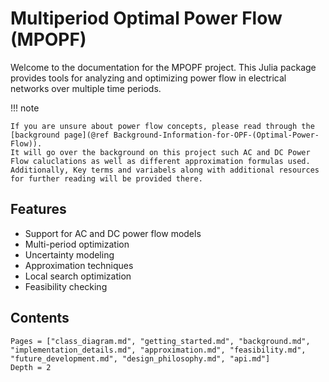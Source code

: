 # Multiperiod Optimal Power Flow (MPOPF)

Welcome to the documentation for the MPOPF project. This Julia package provides tools for analyzing and optimizing power flow in electrical networks over multiple time periods.

!!! note

    If you are unsure about power flow concepts, please read through the [background page](@ref Background-Information-for-OPF-(Optimal-Power-Flow)).
    It will go over the background on this project such AC and DC Power Flow caluclations as well as different approximation formulas used.
    Additionally, Key terms and variabels along with additional resources for further reading will be provided there.

## Features

- Support for AC and DC power flow models
- Multi-period optimization
- Uncertainty modeling
- Approximation techniques
- Local search optimization
- Feasibility checking

## Contents

```@contents
Pages = ["class_diagram.md", "getting_started.md", "background.md", "implementation_details.md", "approximation.md", "feasibility.md", "future_development.md", "design_philosophy.md", "api.md"]
Depth = 2
```
